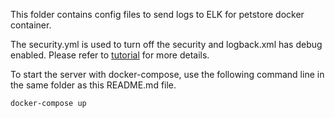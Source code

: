 This folder contains config files to send logs to ELK for petstore docker container.

The security.yml is used to turn off the security and logback.xml has debug enabled.
Please refer to [tutorial]() for more details.

To start the server with docker-compose, use the following command line in the same folder
as this README.md file.

```
docker-compose up
```
